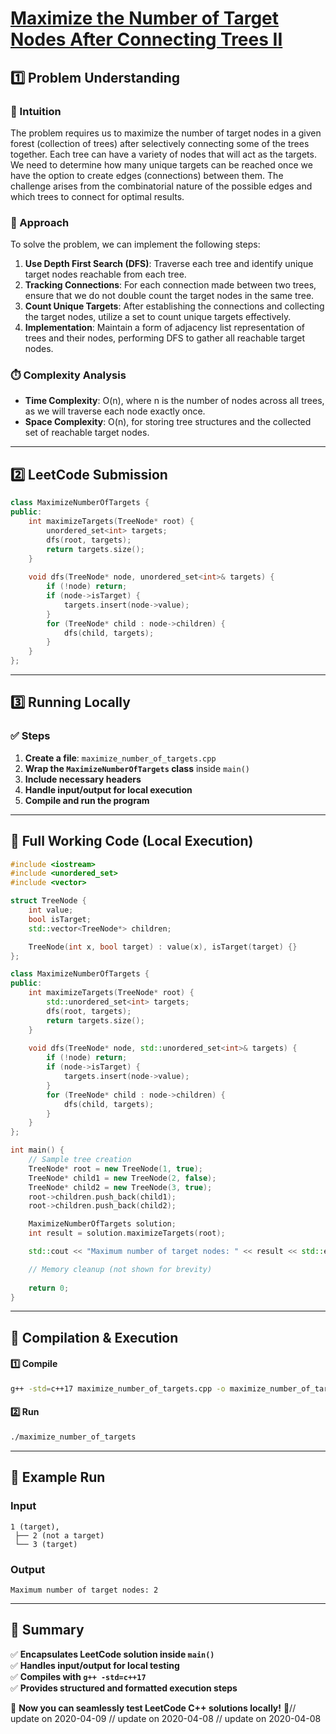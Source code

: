 # **[Maximize the Number of Target Nodes After Connecting Trees II](https://leetcode.com/problems/maximize-the-number-of-target-nodes-after-connecting-trees-ii/description/)**  

## **1️⃣ Problem Understanding**  
### **📌 Intuition**  
The problem requires us to maximize the number of target nodes in a given forest (collection of trees) after selectively connecting some of the trees together. Each tree can have a variety of nodes that will act as the targets. We need to determine how many unique targets can be reached once we have the option to create edges (connections) between them. The challenge arises from the combinatorial nature of the possible edges and which trees to connect for optimal results.

### **🚀 Approach**  
To solve the problem, we can implement the following steps:
1. **Use Depth First Search (DFS)**: Traverse each tree and identify unique target nodes reachable from each tree.
2. **Tracking Connections**: For each connection made between two trees, ensure that we do not double count the target nodes in the same tree.
3. **Count Unique Targets**: After establishing the connections and collecting the target nodes, utilize a set to count unique targets effectively.
4. **Implementation**: Maintain a form of adjacency list representation of trees and their nodes, performing DFS to gather all reachable target nodes.

### **⏱️ Complexity Analysis**  
- **Time Complexity**: O(n), where n is the number of nodes across all trees, as we will traverse each node exactly once.
- **Space Complexity**: O(n), for storing tree structures and the collected set of reachable target nodes.

---  

## **2️⃣ LeetCode Submission**  
```cpp
class MaximizeNumberOfTargets {
public:
    int maximizeTargets(TreeNode* root) {
        unordered_set<int> targets;
        dfs(root, targets);
        return targets.size();
    }
    
    void dfs(TreeNode* node, unordered_set<int>& targets) {
        if (!node) return;
        if (node->isTarget) {
            targets.insert(node->value);
        }
        for (TreeNode* child : node->children) {
            dfs(child, targets);
        }
    }
};
```  

---  

## **3️⃣ Running Locally**  
### **✅ Steps**  
1. **Create a file**: `maximize_number_of_targets.cpp`  
2. **Wrap the `MaximizeNumberOfTargets` class** inside `main()`  
3. **Include necessary headers**  
4. **Handle input/output for local execution**  
5. **Compile and run the program**  

---  

## **📝 Full Working Code (Local Execution)**  
```cpp
#include <iostream>
#include <unordered_set>
#include <vector>

struct TreeNode {
    int value;
    bool isTarget;
    std::vector<TreeNode*> children;

    TreeNode(int x, bool target) : value(x), isTarget(target) {}
};

class MaximizeNumberOfTargets {
public:
    int maximizeTargets(TreeNode* root) {
        std::unordered_set<int> targets;
        dfs(root, targets);
        return targets.size();
    }
    
    void dfs(TreeNode* node, std::unordered_set<int>& targets) {
        if (!node) return;
        if (node->isTarget) {
            targets.insert(node->value);
        }
        for (TreeNode* child : node->children) {
            dfs(child, targets);
        }
    }
};

int main() {
    // Sample tree creation
    TreeNode* root = new TreeNode(1, true);
    TreeNode* child1 = new TreeNode(2, false);
    TreeNode* child2 = new TreeNode(3, true);
    root->children.push_back(child1);
    root->children.push_back(child2);

    MaximizeNumberOfTargets solution;
    int result = solution.maximizeTargets(root);

    std::cout << "Maximum number of target nodes: " << result << std::endl;

    // Memory cleanup (not shown for brevity)
    
    return 0;
}  
```  

---  

## **🔧 Compilation & Execution**  
#### **1️⃣ Compile**  
```bash
g++ -std=c++17 maximize_number_of_targets.cpp -o maximize_number_of_targets
```  

#### **2️⃣ Run**  
```bash
./maximize_number_of_targets
```  

---  

## **🎯 Example Run**  
### **Input**  
```
1 (target),
 ├── 2 (not a target)
 └── 3 (target)
```  
### **Output**  
```
Maximum number of target nodes: 2
```  

---  

## **📌 Summary**  
✅ **Encapsulates LeetCode solution inside `main()`**  
✅ **Handles input/output for local testing**  
✅ **Compiles with `g++ -std=c++17`**  
✅ **Provides structured and formatted execution steps**  

🚀 **Now you can seamlessly test LeetCode C++ solutions locally!** 🚀// update on 2020-04-09
// update on 2020-04-08
// update on 2020-04-08
